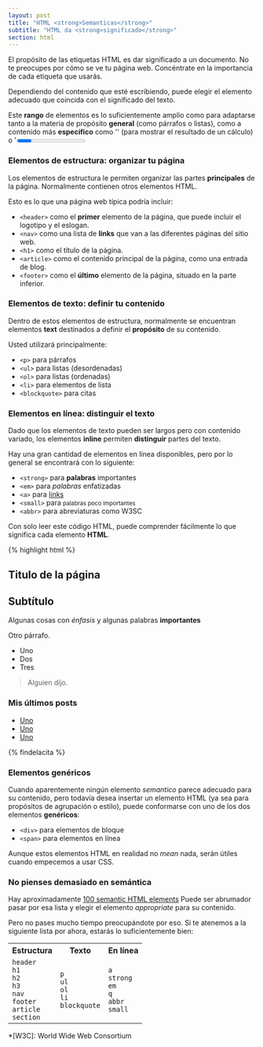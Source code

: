 ```yaml
---
layout: post
title: "HTML <strong>Semanticas</strong>"
subtitle: "HTML da <strong>significado</strong>"
section: html
---
```


El propósito de las etiquetas HTML es dar significado a un documento. No te preocupes por cómo se ve tu página web. Concéntrate en la importancia de cada etiqueta que usarás.

Dependiendo del contenido que esté escribiendo, puede elegir el elemento adecuado que coincida con el significado del texto.

Este **rango** de elementos es lo suficientemente amplio como para adaptarse tanto a la materia de propósito **general** (como párrafos o listas), como a contenido más **específico** como '<output>' (para mostrar el resultado de un cálculo) o '<progress>' (para mostrar el progreso de una tarea).

### Elementos de estructura: organizar tu página

Los elementos de estructura le permiten organizar las partes **principales** de la página. Normalmente contienen otros elementos HTML.

Esto es lo que una página web típica podría incluir:

- `<header>` como el **primer** elemento de la página, que puede incluir el logotipo y el eslogan.
- `<nav>` como una lista de **links** que van a las diferentes páginas del sitio web.
- `<h1>` como el título de la página.
- `<article>` como el contenido principal de la página, como una entrada de blog.
- `<footer>` como el **último** elemento de la página, situado en la parte inferior.

### Elementos de texto: definir tu contenido

Dentro de estos elementos de estructura, normalmente se encuentran elementos **text** destinados a definir el **propósito** de su contenido.

Usted utilizará principalmente:

- `<p>` para párrafos
- `<ul>` para listas (desordenadas)
- `<ol>` para listas (ordenadas)
- `<li>` para elementos de lista
- `<blockquote>` para citas

### Elementos en línea: distinguir el texto

Dado que los elementos de texto pueden ser largos pero con contenido variado, los elementos **inline** permiten **distinguir** partes del texto.

Hay una gran cantidad de elementos en línea disponibles, pero por lo general se encontrará con lo siguiente:

<ul>
  <li><code>&lt;strong&gt;</code> para <strong>palabras</strong> importantes</li>
  <li><code>&lt;em&gt;</code> para <em>palabras</em> enfatizadas</li>
  <li><code>&lt;a&gt;</code> para <a href="#">links</a></li>
  <li><code>&lt;small&gt;</code> para <small>palabras poco importantes</small></li>
  <li><code>&lt;abbr&gt;</code> para abreviaturas como W3SC</li>
</ul>

<aside class="comments">
  Con solo leer este código HTML, puede comprender fácilmente lo que significa cada elemento <strong>HTML</strong>.
</aside>

{% highlight html %}

<article>
  <h1>Titulo de la página</h1>
  <h2>Subtítulo</h2>
  <p>
    Algunas cosas con <em>énfasis</em> y algunas palabras  <strong>importantes </strong>
  </p>
  <p>
    Otro párrafo.
  </p>
  <ul>
    <li>Uno</li>
    <li>Dos</li>
    <li>Tres</li>
  </ul>
  <blockquote>
    Alguien dijo.
  </blockquote>
</article>
<aside>
  <h3>Mis últimos posts</h3>
  <ul>
    <li><a href="#">Uno</a></li>
    <li><a href="#">Uno</a></li>
    <li><a href="#">Uno</a></li>
  </ul>
</aside>
{% findelacita %}

### Elementos genéricos

Cuando aparentemente ningún elemento _semantico_ parece adecuado para su contenido, pero todavía desea insertar un elemento HTML (ya sea para propósitos de agrupación o estilo), puede conformarse con uno de los dos elementos **genéricos**:

- `<div>` para elementos de bloque
- `<span>` para elementos en línea

Aunque estos elementos HTML en realidad no _mean_ nada, serán útiles cuando empecemos a usar CSS.

### No pienses demasiado en semántica

Hay aproximadamente [100 semantic HTML elements](https://developer.mozilla.org/en-US/docs/Web/HTML/Element) Puede ser abrumador pasar por esa lista y elegir el elemento _appropriate_ para su contenido.

Pero no pases mucho tiempo preocupándote por eso. Si te atenemos a la siguiente lista por ahora, estarás lo suficientemente bien:

<div class="table">
  <table>
    <tr>
      <th>Estructura</th>
      <th>Texto</th>
      <th>En línea</th>
    </tr>
    <tr>
      <td>
        <code>header</code><br>
        <code>h1</code><br>
        <code>h2</code><br>
        <code>h3</code><br>
        <code>nav</code><br>
        <code>footer</code><br>
        <code>article</code><br>
        <code>section</code>
      </td>
      <td>
        <code>p</code><br>
        <code>ul</code><br>
        <code>ol</code><br>
        <code>li</code><br>
        <code>blockquote</code>
      </td>
      <td>
        <code>a</code><br>
        <code>strong</code><br>
        <code>em</code><br>
        <code>q</code><br>
        <code>abbr</code><br>
        <code>small</code>
      </td>
    </tr>
  </table>
</div>

\*[W3C]: World Wide Web Consortium
